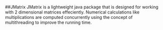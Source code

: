 ##JMatrix
JMatrix is a lightweight java package that is designed for working with 2 dimensional matrices effeciently. Numerical calculations like multiplications are computed concurrently using the concept of multithreading to improve the running time.
